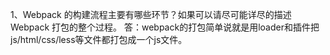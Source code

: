 1、Webpack 的构建流程主要有哪些环节？如果可以请尽可能详尽的描述 Webpack 打包的整个过程。
答：webpack的打包简单说就是用loader和插件把js/html/css/less等文件都打包成一个js文件。